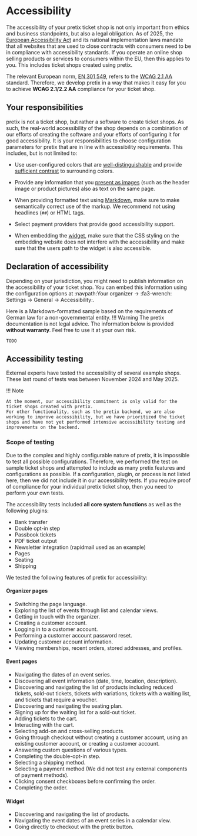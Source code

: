 # Accessibility

The accessibility of your pretix ticket shop is not only important from ethics and business standpoints, but also a legal obligation.
As of 2025, the [European Accessibility Act](https://en.wikipedia.org/wiki/European_Accessibility_Act) and its national implementation laws mandate that all websites that are used to close contracts with consumers need to be in compliance with accessibility standards.
If you operate an online shop selling products or services to consumers within the EU, then this applies to you. 
This includes ticket shops created using pretix. 

The relevant European norm, [EN 301 549](https://en.wikipedia.org/wiki/EN_301_549), refers to the [WCAG 2.1 AA](https://en.wikipedia.org/wiki/Web_Content_Accessibility_Guidelines) standard.
Therefore, we develop pretix in a way that makes it easy for you to achieve **WCAG 2.1/2.2 AA** compliance for your ticket shop.

## Your responsibilities

pretix is not a ticket shop, but rather a software to create ticket shops.
As such, the real-world accessibility of the shop depends on a combination of our efforts of creating the software and your efforts of configuring it for good accessibility.
It is your responsibilities to choose configuration parameters for pretix that are in line with accessibility requirements.
This includes, but is not limited to:

- Use user-configured colors that are [well-distinguishable](https://www.w3.org/TR/WCAG22/#use-of-color) and provide [sufficient contrast](https://www.w3.org/TR/WCAG22/#contrast-minimum) to surrounding colors.

- Provide any information that you [present as images](https://www.w3.org/TR/WCAG22/#images-of-text) (such as the header image or product pictures) also as text on the same page. 

- When providing formatted text using [Markdown](../guides/markdown.md), make sure to make semantically correct use of the markup. 
We recommend not using headlines (``##``) or HTML tags. 

- Select payment providers that provide good accessibility support.

- When embedding the [widget](../guides/widget.md), make sure that the CSS styling on the embedding website does not interfere with the accessibility and make sure that the users path to the widget is also accessible.

## Declaration of accessibility

Depending on your jurisdiction, you might need to publish information on the accessibility of your ticket shop.
You can embed this information using the configuration options at :navpath:Your organizer → :fa3-wrench: Settings → General → Accessibility:. 

Here is a Markdown-formatted sample based on the requirements of German law for a non-governmental entity.
!!! Warning 
    The pretix documentation is not legal advice. 
    The information below is provided **without warranty**. 
Feel free to use it at your own risk.

```
TODO
```

## Accessibility testing

External experts have tested the accessibility of several example shops. 
These last round of tests was between November 2024 and May 2025.

!!! Note

    At the moment, our accessibility commitment is only valid for the ticket shops created with pretix.
    For other functionality, such as the pretix backend, we are also working to improve accessibility, but we have prioritized the ticket shops and have not yet performed intensive accessibility testing and improvements on the backend.

### Scope of testing

Due to the complex and highly configurable nature of pretix, it is impossible to test all possible configurations.
Therefore, we performed the test on sample ticket shops and attempted to include as many pretix features and configurations as possible.
If a configuration, plugin, or process is not listed here, then we did not include it in our accessibility tests.
If you require proof of compliance for your individual pretix ticket shop, then you need to perform your own tests.

The accessibility tests included **all core system functions** as well as the following plugins:

- Bank transfer
- Double opt-in step 
- Passbook tickets
- PDF ticket output
- Newsletter integration (rapidmail used as an example)
- Pages
- Seating
- Shipping

We tested the following features of pretix for accessibility: 

#### Organizer pages

- Switching the page language.
- Exploring the list of events through list and calendar views.
- Getting in touch with the organizer.
- Creating a customer account.
- Logging in to a customer account.
- Performing a customer account password reset.
- Updating customer account information.
- Viewing memberships, recent orders, stored addresses, and profiles.

#### Event pages

- Navigating the dates of an event series.
- Discovering all event information (date, time, location, description).
- Discovering and navigating the list of products including reduced tickets, sold-out tickets, tickets with variations, tickets with a waiting list, and tickets that require a voucher.
- Discovering and navigating the seating plan.
- Signing up for the waiting list for a sold-out ticket.
- Adding tickets to the cart. 
- Interacting with the cart. 
- Selecting add-on and cross-selling products.
- Going through checkout without creating a customer account, using an existing customer account, or creating a customer account.
- Answering custom questions of various types.
- Completing the double-opt-in step.
- Selecting a shipping method.
- Selecting a payment method (We did not test any external components of payment methods).
- Clicking consent checkboxes before confirming the order.
- Completing the order.

#### Widget

- Discovering and navigating the list of products.
- Navigating the event dates of an event series in a calendar view.
- Going directly to checkout with the pretix button.